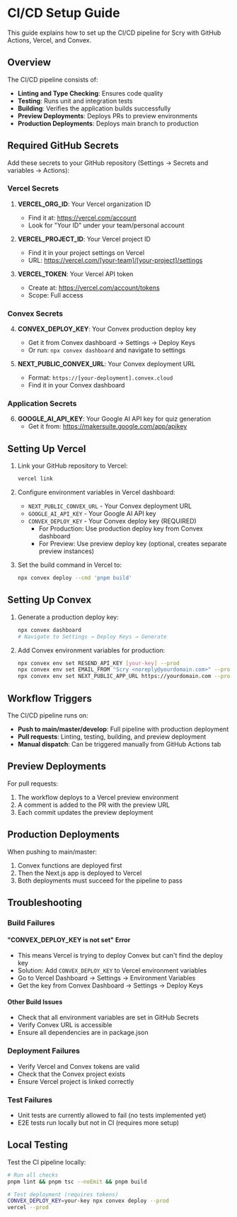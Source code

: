 # CI/CD Setup Guide

This guide explains how to set up the CI/CD pipeline for Scry with GitHub Actions, Vercel, and Convex.

## Overview

The CI/CD pipeline consists of:
- **Linting and Type Checking**: Ensures code quality
- **Testing**: Runs unit and integration tests
- **Building**: Verifies the application builds successfully
- **Preview Deployments**: Deploys PRs to preview environments
- **Production Deployments**: Deploys main branch to production

## Required GitHub Secrets

Add these secrets to your GitHub repository (Settings → Secrets and variables → Actions):

### Vercel Secrets
1. **VERCEL_ORG_ID**: Your Vercel organization ID
   - Find it at: https://vercel.com/account
   - Look for "Your ID" under your team/personal account

2. **VERCEL_PROJECT_ID**: Your Vercel project ID
   - Find it in your project settings on Vercel
   - URL: https://vercel.com/[your-team]/[your-project]/settings

3. **VERCEL_TOKEN**: Your Vercel API token
   - Create at: https://vercel.com/account/tokens
   - Scope: Full access

### Convex Secrets
4. **CONVEX_DEPLOY_KEY**: Your Convex production deploy key
   - Get it from Convex dashboard → Settings → Deploy Keys
   - Or run: `npx convex dashboard` and navigate to settings

5. **NEXT_PUBLIC_CONVEX_URL**: Your Convex deployment URL
   - Format: `https://[your-deployment].convex.cloud`
   - Find it in your Convex dashboard

### Application Secrets
6. **GOOGLE_AI_API_KEY**: Your Google AI API key for quiz generation
   - Get it from: https://makersuite.google.com/app/apikey

## Setting Up Vercel

1. Link your GitHub repository to Vercel:
   ```bash
   vercel link
   ```

2. Configure environment variables in Vercel dashboard:
   - `NEXT_PUBLIC_CONVEX_URL` - Your Convex deployment URL
   - `GOOGLE_AI_API_KEY` - Your Google AI API key
   - `CONVEX_DEPLOY_KEY` - Your Convex deploy key (REQUIRED)
     - For Production: Use production deploy key from Convex dashboard
     - For Preview: Use preview deploy key (optional, creates separate preview instances)

3. Set the build command in Vercel to:
   ```bash
   npx convex deploy --cmd 'pnpm build'
   ```

## Setting Up Convex

1. Generate a production deploy key:
   ```bash
   npx convex dashboard
   # Navigate to Settings → Deploy Keys → Generate
   ```

2. Add Convex environment variables for production:
   ```bash
   npx convex env set RESEND_API_KEY [your-key] --prod
   npx convex env set EMAIL_FROM "Scry <noreply@yourdomain.com>" --prod
   npx convex env set NEXT_PUBLIC_APP_URL https://yourdomain.com --prod
   ```

## Workflow Triggers

The CI/CD pipeline runs on:
- **Push to main/master/develop**: Full pipeline with production deployment
- **Pull requests**: Linting, testing, building, and preview deployment
- **Manual dispatch**: Can be triggered manually from GitHub Actions tab

## Preview Deployments

For pull requests:
1. The workflow deploys to a Vercel preview environment
2. A comment is added to the PR with the preview URL
3. Each commit updates the preview deployment

## Production Deployments

When pushing to main/master:
1. Convex functions are deployed first
2. Then the Next.js app is deployed to Vercel
3. Both deployments must succeed for the pipeline to pass

## Troubleshooting

### Build Failures

#### "CONVEX_DEPLOY_KEY is not set" Error
- This means Vercel is trying to deploy Convex but can't find the deploy key
- Solution: Add `CONVEX_DEPLOY_KEY` to Vercel environment variables
- Go to Vercel Dashboard → Settings → Environment Variables
- Get the key from Convex Dashboard → Settings → Deploy Keys

#### Other Build Issues
- Check that all environment variables are set in GitHub Secrets
- Verify Convex URL is accessible
- Ensure all dependencies are in package.json

### Deployment Failures
- Verify Vercel and Convex tokens are valid
- Check that the Convex project exists
- Ensure Vercel project is linked correctly

### Test Failures
- Unit tests are currently allowed to fail (no tests implemented yet)
- E2E tests run locally but not in CI (requires more setup)

## Local Testing

Test the CI pipeline locally:
```bash
# Run all checks
pnpm lint && pnpm tsc --noEmit && pnpm build

# Test deployment (requires tokens)
CONVEX_DEPLOY_KEY=your-key npx convex deploy --prod
vercel --prod
```